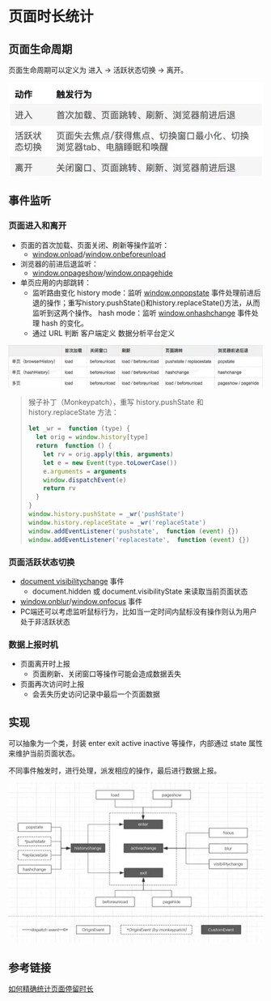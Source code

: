 # 页面时长统计

## 页面生命周期

页面生命周期可以定义为 进入 -> 活跃状态切换 -> 离开。

![img](.\images\page-life.jpg)



## 事件监听

### 页面进入和离开

- 页面的首次加载、页面关闭、刷新等操作监听：
  - [window.onload](https://developer.mozilla.org/en-US/docs/Web/API/Window/load_event)/[window.onbeforeunload](https://developer.mozilla.org/en-US/docs/Web/API/Window/beforeunload_event)
- 浏览器的前进后退监听：
  - [window.onpageshow](https://developer.mozilla.org/en-US/docs/Web/API/Window/pageshow_event)/[window.onpagehide](https://developer.mozilla.org/en-US/docs/Web/API/Window/pagehide_event)
- 单页应用的内部跳转：
  - 监听路由变化
    history mode：监听 [window.onpopstate](https://developer.mozilla.org/zh-CN/docs/Web/API/Document/defaultView/popstate_event) 事件处理前进后退的操作；重写history.pushState()和history.replaceState()方法，从而监听到这两个操作。
    hash mode：监听 [window.onhashchange](https://developer.mozilla.org/zh-CN/docs/Web/API/Window/hashchange_event) 事件处理 hash 的变化。
  - 通过 URL 判断
    客户端定义
    数据分析平台定义

![img](.\images\page-event.jpg)



> 猴子补丁（Monkeypatch），重写 history.pushState 和 history.replaceState 方法：
>
> ```js
> let _wr =  function (type) {  
>   let orig = window.history[type]
>   return  function () {
>     let rv = orig.apply(this, arguments)
>     let e = new Event(type.toLowerCase())
>     e.arguments = arguments
>     window.dispatchEvent(e)
>     return rv
>   }
> }
> window.history.pushState = _wr('pushState')  
> window.history.replaceState = _wr('replaceState')
> window.addEventListener('pushstate',  function (event) {})  
> window.addEventListener('replacestate',  function (event) {})
> ```



### 页面活跃状态切换

- [document visibilitychange](https://developer.mozilla.org/zh-CN/docs/Web/API/Document/visibilitychange_event) 事件
  - document.hidden 或 document.visibilityState 来读取当前页面状态
- [window.onblur](https://developer.mozilla.org/en-US/docs/Web/API/Window/blur_event)/[window.onfocus](https://developer.mozilla.org/en-US/docs/Web/API/Window/focus_event) 事件
- PC端还可以考虑监听鼠标行为，比如当一定时间内鼠标没有操作则认为用户处于非活跃状态



### 数据上报时机

- 页面离开时上报
  - 页面刷新、关闭窗口等操作可能会造成数据丢失
- 页面再次访问时上报
  - 会丢失历史访问记录中最后一个页面数据



## 实现

可以抽象为一个类，封装 enter exit active inactive 等操作，内部通过 state 属性来维护当前页面状态。

不同事件触发时，进行处理，派发相应的操作，最后进行数据上报。

![img](.\images\page-trace.jpg)



## 参考链接

[如何精确统计页面停留时长](https://mp.weixin.qq.com/s?__biz=MzA4Nzg0MDM5Nw==&mid=2247487815&idx=2&sn=dd660bd646c15eec126b2e5d8f3a0b9e)

